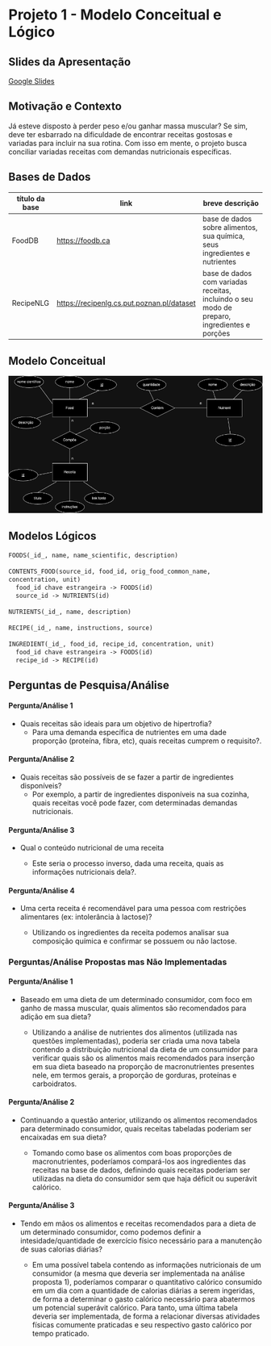 # Projeto 1 - Modelo Conceitual e Lógico

## Slides da Apresentação
[Google Slides](https://docs.google.com/presentation/d/1z5YChWxqOY2Gi0ysH5Cu2qzpsNbFgGhCihPXPbB_s-4/edit#slide=id.p)

## Motivação e Contexto

Já esteve disposto à perder peso e/ou ganhar massa muscular? Se sim, deve ter esbarrado na dificuldade de encontrar receitas gostosas e variadas para incluir na sua rotina. 
Com isso em mente, o projeto busca conciliar variadas receitas com demandas nutricionais específicas.

## Bases de Dados

título da base | link | breve descrição
----- | ----- | -----
FoodDB | https://foodb.ca | base de dados sobre alimentos, sua química, seus ingredientes e nutrientes
RecipeNLG | https://recipenlg.cs.put.poznan.pl/dataset | base de dados com variadas receitas, incluindo o seu modo de preparo, ingredientes e porções


## Modelo Conceitual

![ER Receitas](images/er.png)

## Modelos Lógicos

~~~
FOODS(_id_, name, name_scientific, description)

CONTENTS_FOOD(source_id, food_id, orig_food_common_name, concentration, unit)
  food_id chave estrangeira -> FOODS(id)
  source_id -> NUTRIENTS(id)

NUTRIENTS(_id_, name, description)

RECIPE(_id_, name, instructions, source)

INGREDIENT(_id_, food_id, recipe_id, concentration, unit)
  food_id chave estrangeira -> FOODS(id)
  recipe_id -> RECIPE(id)
~~~

## Perguntas de Pesquisa/Análise
#### Pergunta/Análise 1
* Quais receitas são ideais para um objetivo de hipertrofia?
   * Para uma demanda específica de nutrientes em uma dade proporção (proteína, fibra, etc), quais receitas cumprem o requisito?.

#### Pergunta/Análise 2
* Quais receitas são possíveis de se fazer a partir de ingredientes disponíveis?
  * Por exemplo, a partir de ingredientes disponíveis na sua cozinha, quais receitas você pode fazer, com determinadas demandas nutricionais.

#### Pergunta/Análise 3
* Qual o conteúdo nutricional de uma receita   

   * Este seria o processo inverso, dada uma receita, quais as informações nutricionais dela?.
 
#### Pergunta/Análise 4
* Uma certa receita é recomendável para uma pessoa com restrições alimentares (ex: intolerância à lactose)?

   * Utilizando os ingredientes da receita podemos analisar sua composição química e confirmar se possuem ou não lactose.

### Perguntas/Análise Propostas mas Não Implementadas

#### Pergunta/Análise 1
* Baseado em uma dieta de um determinado consumidor, com foco em ganho de massa muscular, quais alimentos são recomendados para adição em sua dieta? 

   * Utilizando a análise de nutrientes dos alimentos (utilizada nas questões implementadas), poderia ser criada uma nova tabela contendo a distribuição nutricional da dieta de um consumidor para verificar quais são os alimentos mais recomendados para inserção em sua dieta baseado na proporção de macronutrientes presentes nele, em termos gerais, a proporção de gorduras, proteínas e carboidratos.

#### Pergunta/Análise 2
* Continuando a questão anterior, utilizando os alimentos recomendados para determinado consumidor, quais receitas tabeladas poderiam ser encaixadas em sua dieta?
   
   * Tomando como base os alimentos com boas proporções de macronutrientes, poderíamos compará-los aos ingredientes das receitas na base de dados, definindo quais receitas poderiam ser utilizadas na dieta do consumidor sem que haja déficit ou superávit calórico.

#### Pergunta/Análise 3
* Tendo em mãos os alimentos e receitas recomendados para a dieta de um determinado consumidor, como podemos definir a intesidade/quantidade de exercício físico necessário para a manutenção de suas calorias diárias?
  
  * Em uma possível tabela contendo as informações nutricionais de um consumidor (a mesma que deveria ser implementada na análise proposta 1), poderíamos comparar o quantitativo calórico consumido em um dia com a quantidade de calorias diárias a serem ingeridas, de forma a determinar o gasto calórico necessário para abatermos um potencial superávit calórico. Para tanto, uma última tabela deveria ser implementada, de forma a relacionar diversas atividades físicas comumente praticadas e seu respectivo gasto calórico por tempo praticado.

